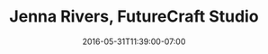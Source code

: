 ---
title: "Jenna Rivers, FutureCraft Studio"
description: " "
date: "2016-05-31T11:39:00-07:00"
quote: "Steve Sunderland designed my websites. He did an amazing job, at a great cost. He understands how to design a website that is creative AND has very easy navigation for the not so web savvy. I would recommend him to anyone."
---